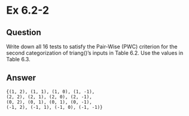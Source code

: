 # Ex 6.2-2

## Question

Write down all 16 tests to satisfy the Pair-Wise (PWC) criterion for the second categorization of triang()’s inputs in Table 6.2. Use the values in Table 6.3.

## Answer
```
{(1, 2), (1, 1), (1, 0), (1, -1),
(2, 2), (2, 1), (2, 0), (2, -1),
(0, 2), (0, 1), (0, 1), (0, -1),
(-1, 2), (-1, 1), (-1, 0), (-1, -1)}
```